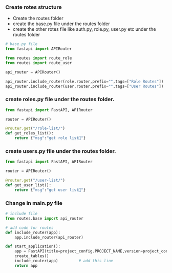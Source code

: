 ### Create rotes structure
* Create the routes folder
* create the base.py file under the routes folder
* create the other rotes file like auth.py, role.py, user.py etc under the routes folder
```python
# base.py file
from fastapi import APIRouter

from routes import route_role
from routes import route_user

api_router = APIRouter()

api_router.include_router(role.router,prefix="",tags=["Role Routes"])
api_router.include_router(user.router,prefix="",tags=["User Routes"])
```

### create roles.py file under the routes folder.
```python
from fastapi import FastAPI, APIRouter

router = APIRouter()

@router.get("/role-list/")
def get_roles_list():
    return {"msg":"get role list🚀"}
```

### create users.py file under the routes folder.
```python
from fastapi import FastAPI, APIRouter

router = APIRouter()

@router.get("/user-list/")
def get_user_list():
    return {"msg":"get user list🚀"}
```

### Change in main.py file
```python
# include file
from routes.base import api_router

# add code for routes
def include_router(app):
	app.include_router(api_router)

def start_application():
    app = FastAPI(title=project_config.PROJECT_NAME,version=project_config.PROJECT_VERSION)
    create_tables()
    include_router(app)         # add this line
    return app

```